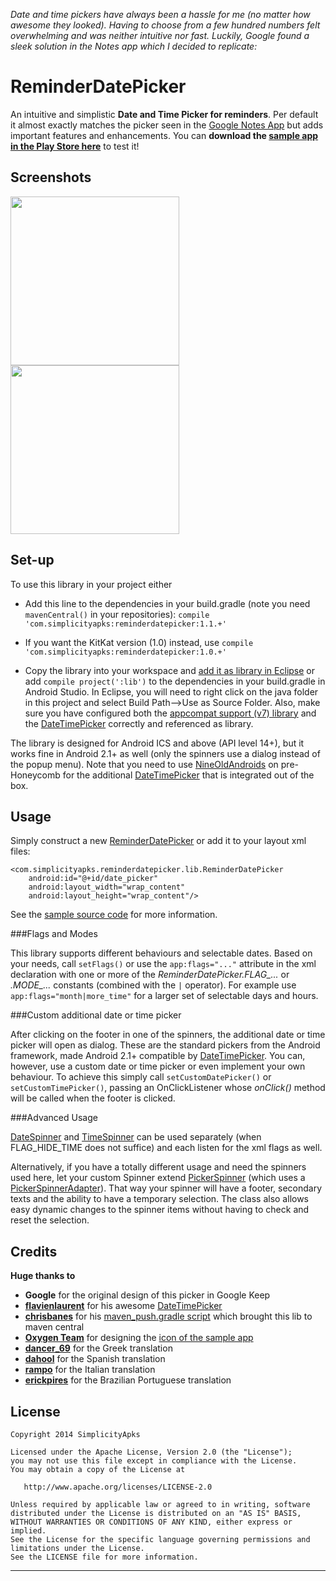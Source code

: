*Date and time pickers have always been a hassle for me (no matter how awesome they looked). Having 
to choose from a few hundred numbers felt overwhelming and was neither intuitive nor fast. Luckily, 
Google found a sleek solution in the Notes app which I decided to replicate:*

ReminderDatePicker
==================

An intuitive and simplistic **Date and Time Picker for reminders**. Per default it almost exactly 
matches the picker seen in the [Google Notes App](https://play.google.com/store/apps/details?id=com.google.android.keep) 
but adds important features and enhancements. You can **download the [sample app in the Play Store here](https://play.google.com/store/apps/details?id=com.simplicityapks.reminderdatepicker.sample)** to test it!

Screenshots
-----------

<img src="https://raw.github.com/simplicityapks/ReminderDatePicker/screenshots/screenshot_date.png" width="270" style="margin-right:10px;">
<img src="https://raw.github.com/simplicityapks/ReminderDatePicker/screenshots/screenshot_time.png" width="270">

Set-up
------

To use this library in your project either

* Add this line to the dependencies in your build.gradle (note you need `mavenCentral()` in your repositories):
`compile 'com.simplicityapks:reminderdatepicker:1.1.+'`

* If you want the KitKat version (1.0) instead, use `compile 'com.simplicityapks:reminderdatepicker:1.0.+'`

* Copy the library into your workspace and [add it as library in Eclipse](http://developer.android.com/tools/projects/projects-eclipse.html#ReferencingLibraryProject) 
or add `compile project(':lib')` to the dependencies in your build.gradle in Android Studio.
In Eclipse, you will need to right click on the java folder in this project and select Build Path-->Use as Source Folder.
Also, make sure you have configured both the [appcompat support (v7) library](http://developer.android.com/tools/support-library/features.html#v7)
and the [DateTimePicker](https://github.com/flavienlaurent/datetimepicker) correctly and referenced as library.

The library is designed for Android ICS and above (API level 14+), but it works fine in Android 2.1+ 
as well (only the spinners use a dialog instead of the popup menu). Note that you need to use [NineOldAndroids](https://github.com/JakeWharton/NineOldAndroids/)
on pre-Honeycomb for the additional [DateTimePicker](https://github.com/flavienlaurent/datetimepicker) 
that is integrated out of the box.

Usage
-----

Simply construct a new [ReminderDatePicker](/lib/src/main/java/com/simplicityapks/reminderdatepicker/lib/ReminderDatePicker.java) 
or add it to your layout xml files:

    <com.simplicityapks.reminderdatepicker.lib.ReminderDatePicker
        android:id="@+id/date_picker"
        android:layout_width="wrap_content"
        android:layout_height="wrap_content"/>
        
See the [sample source code](https://github.com/SimplicityApks/ReminderDatePicker/tree/master/sample/src/main) for more information.

###Flags and Modes

This library supports different behaviours and selectable dates. Based on your needs, call `setFlags()` 
or use the `app:flags="..."` attribute in the xml declaration with one or more of the 
*ReminderDatePicker.FLAG_...* or *.MODE_...* constants (combined with the `|` operator). For example 
use `app:flags="month|more_time"` for a larger set of selectable days and hours. 

###Custom additional date or time picker

After clicking on the footer in one of the spinners, the additional date or time picker will open as 
dialog. These are the standard pickers from the Android framework, made Android 2.1+ compatible by 
[DateTimePicker](https://github.com/flavienlaurent/datetimepicker). You can, however, use a custom
date or time picker or even implement your own behaviour. To achieve this simply call `setCustomDatePicker()` 
or `setCustomTimePicker()`, passing an OnClickListener whose *onClick()* method will be called when the 
footer is clicked.

###Advanced Usage

[DateSpinner](/lib/src/main/java/com/simplicityapks/reminderdatepicker/lib/DateSpinner.java) and 
[TimeSpinner](/lib/src/main/java/com/simplicityapks/reminderdatepicker/lib/TimeSpinner.java) can be 
used separately (when FLAG_HIDE_TIME does not suffice) and each listen for the xml flags as well.

Alternatively, if you have a totally different usage and need the spinners used here, let your custom 
Spinner extend [PickerSpinner](/lib/src/main/java/com/simplicityapks/reminderdatepicker/lib/PickerSpinner.java) 
(which uses a [PickerSpinnerAdapter](/lib/src/main/java/com/simplicityapks/reminderdatepicker/lib/PickerSpinnerAdapter.java)).
That way your spinner will have a footer, secondary texts and the ability to have a temporary selection.
The class also allows easy dynamic changes to the spinner items without having to check and reset 
the selection.

Credits
-------

**Huge thanks to**
* **Google** for the original design of this picker in Google Keep
* **[flavienlaurent](https://github.com/flavienlaurent)** for his awesome [DateTimePicker](https://github.com/flavienlaurent/datetimepicker)
* **[chrisbanes](https://github.com/chrisbanes)** for his [maven_push.gradle script](http://chris.banes.me/2013/08/27/pushing-aars-to-maven-central/) which brought this lib to maven central
* **[Oxygen Team](http://www.iconarchive.com/artist/oxygen-icons.org.html)** for designing the [icon of the sample app](http://www.iconarchive.com/show/oxygen-icons-by-oxygen-icons.org/Apps-preferences-system-time-icon.html)
* **[dancer_69](http://forum.xda-developers.com/member.php?u=390873)** for the Greek translation
* **[dahool](https://github.com/dahool)** for the Spanish translation
* **[rampo](https://github.com/rampo)** for the Italian translation
* **[erickpires](https://github.com/erickpires)** for the Brazilian Portuguese translation

License
-------

    Copyright 2014 SimplicityApks

    Licensed under the Apache License, Version 2.0 (the "License");
    you may not use this file except in compliance with the License.
    You may obtain a copy of the License at

       http://www.apache.org/licenses/LICENSE-2.0

    Unless required by applicable law or agreed to in writing, software
    distributed under the License is distributed on an "AS IS" BASIS,
    WITHOUT WARRANTIES OR CONDITIONS OF ANY KIND, either express or implied.
    See the License for the specific language governing permissions and
    limitations under the License.
    See the LICENSE file for more information.
   
---
